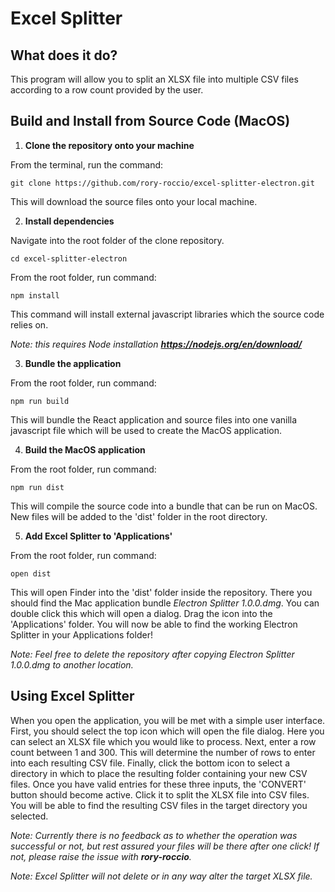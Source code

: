 # Excel Splitter

## What does it do?
This program will allow you to split an XLSX file into multiple CSV files according to a row count provided by the user.

## Build and Install from Source Code (MacOS)


1. **Clone the repository onto your machine** 

From the terminal, run the command:
```
git clone https://github.com/rory-roccio/excel-splitter-electron.git
```
This will download the source files onto your local machine.


2. **Install dependencies**

Navigate into the root folder of the clone repository.
```
cd excel-splitter-electron
```
From the root folder, run command:
```
npm install
```
This command will install external javascript libraries which the source code relies on.

*Note: this requires Node installation **https://nodejs.org/en/download/***


3. **Bundle the application**

From the root folder, run command:

```
npm run build
```
This will bundle the React application and source files into one vanilla javascript file which will be used to create the MacOS application.


4. **Build the MacOS application**

From the root folder, run command:

```
npm run dist
```
This will compile the source code into a bundle that can be run on MacOS. New files will be added to the 'dist' folder in the root directory.


5. **Add Excel Splitter to 'Applications'**

From the root folder, run command:

```
open dist
```
This will open Finder into the 'dist' folder inside the repository. There you should find the Mac application bundle *Electron Splitter 1.0.0.dmg*. You can double click this which will open a dialog. Drag the icon into the 'Applications' folder. You will now be able to find the working Electron Splitter in your Applications folder!

*Note: Feel free to delete the repository after copying Electron Splitter 1.0.0.dmg to another location.*


## Using Excel Splitter

When you open the application, you will be met with a simple user interface. First, you should select the top icon which will open the file dialog. Here you can select an XLSX file which you would like to process. Next, enter a row count between 1 and 300. This will determine the number of rows to enter into each resulting CSV file. Finally, click the bottom icon to select a directory in which to place the resulting folder containing your new CSV files. Once you have valid entries for these three inputs, the 'CONVERT' button should become active. Click it to split the XLSX file into CSV files. You will be able to find the resulting CSV files in the target directory you selected.

*Note: Currently there is no feedback as to whether the operation was successful or not, but rest assured your files will be there after one click! If not, please raise the issue with **rory-roccio**.*

*Note: Excel Splitter will not delete or in any way alter the target XLSX file.*